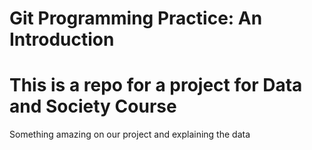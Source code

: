 # Git Programming Practice: An Introduction

# This is a repo for a project for Data and Society Course

<p>Something amazing on our project and explaining the data</p>

